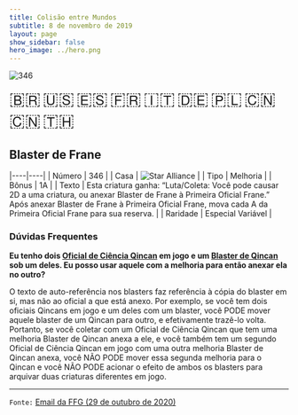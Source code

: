 ```yaml
---
title: Colisão entre Mundos
subtitle: 8 de novembro de 2019
layout: page
show_sidebar: false
hero_image: ../hero.png
---
```


![346](https://cdn.keyforgegame.com/media/card_front/pt/452_346_5HG6PF4F84XG_pt.png)

<span title="Português" style="font-size: 32px;cursor: pointer;" onclick="javascript:document.querySelector('img[alt=\'346\']').src=document.querySelector('img[alt=\'346\']').src.replace(/card_front\/[^/]+/, 'card_front/pt').replace(/_[^/.0-9]+\.png/, '_pt.png')">🇧🇷</span>
<span title="English" style="font-size: 32px;cursor: pointer;" onclick="javascript:document.querySelector('img[alt=\'346\']').src=document.querySelector('img[alt=\'346\']').src.replace(/card_front\/[^/]+/, 'card_front/en').replace(/_[^/.0-9]+\.png/, '_en.png')">🇺🇸</span>
<span title="Español" style="font-size: 32px;cursor: pointer;" onclick="javascript:document.querySelector('img[alt=\'346\']').src=document.querySelector('img[alt=\'346\']').src.replace(/card_front\/[^/]+/, 'card_front/es').replace(/_[^/.0-9]+\.png/, '_es.png')">🇪🇸</span>
<span title="Français" style="font-size: 32px;cursor: pointer;" onclick="javascript:document.querySelector('img[alt=\'346\']').src=document.querySelector('img[alt=\'346\']').src.replace(/card_front\/[^/]+/, 'card_front/fr').replace(/_[^/.0-9]+\.png/, '_fr.png')">🇫🇷</span>
<span title="Italiano" style="font-size: 32px;cursor: pointer;" onclick="javascript:document.querySelector('img[alt=\'346\']').src=document.querySelector('img[alt=\'346\']').src.replace(/card_front\/[^/]+/, 'card_front/it').replace(/_[^/.0-9]+\.png/, '_it.png')">🇮🇹</span>
<span title="Deutsche" style="font-size: 32px;cursor: pointer;" onclick="javascript:document.querySelector('img[alt=\'346\']').src=document.querySelector('img[alt=\'346\']').src.replace(/card_front\/[^/]+/, 'card_front/de').replace(/_[^/.0-9]+\.png/, '_de.png')">🇩🇪</span>
<span title="Polskie" style="font-size: 32px;cursor: pointer;" onclick="javascript:document.querySelector('img[alt=\'346\']').src=document.querySelector('img[alt=\'346\']').src.replace(/card_front\/[^/]+/, 'card_front/pl').replace(/_[^/.0-9]+\.png/, '_pl.png')">🇵🇱</span>
<span title="简体中文" style="font-size: 32px;cursor: pointer;" onclick="javascript:document.querySelector('img[alt=\'346\']').src=document.querySelector('img[alt=\'346\']').src.replace(/card_front\/[^/]+/, 'card_front/zh-hans').replace(/_[^/.0-9]+\.png/, '_zh-hans.png')">🇨🇳</span>
<span title="繁體中文" style="font-size: 32px;cursor: pointer;" onclick="javascript:document.querySelector('img[alt=\'346\']').src=document.querySelector('img[alt=\'346\']').src.replace(/card_front\/[^/]+/, 'card_front/zh-hant').replace(/_[^/.0-9]+\.png/, '_zh-hant.png')">🇨🇳</span>
<span title="ไทย" style="font-size: 32px;cursor: pointer;" onclick="javascript:document.querySelector('img[alt=\'346\']').src=document.querySelector('img[alt=\'346\']').src.replace(/card_front\/[^/]+/, 'card_front/th').replace(/_[^/.0-9]+\.png/, '_th.png')">🇹🇭</span>

## Blaster de Frane

|----|----|
| Número | 346 |
| Casa | ![Star Alliance](https://archonarcana.com/images/thumb/7/7d/Star_Alliance.png/22px-Star_Alliance.png "Aliança Estelar") |
| Tipo | Melhoria |
| Bônus | 1A |
| Texto | Esta criatura ganha: “Luta/Coleta: Você pode causar 2D a uma criatura, ou anexar Blaster de Frane à Primeira Oficial Frane.” Após anexar Blaster de Frane à Primeira Oficial Frane, mova cada A da Primeira Oficial Frane para sua reserva. |
| Raridade | Especial Variável |

### Dúvidas Frequentes

**Eu tenho dois [Oficial de Ciência Qincan](/wc/304) em jogo e um [Blaster de Qincan](/wc/351) sob um deles. Eu posso usar aquele com a melhoria para então anexar ela no outro?**

O texto de auto-referência nos blasters faz referência à cópia do blaster em si, mas não ao oficial a que está anexo. Por exemplo, se você tem dois oficiais Qincans em jogo e um deles com um blaster, você PODE mover aquele blaster de um Qincan para outro, e efetivamente trazê-lo volta. Portanto, se você coletar com um Oficial de Ciência Qincan que tem uma melhoria Blaster de Qincan anexa a ele, e você também tem um segundo Oficial de Ciência Qincan em jogo com uma outra melhoria Blaster de Qincan anexa, você NÃO PODE mover essa segunda melhoria para o Qincan e você NÃO PODE acionar o efeito de ambos os blasters para arquivar duas criaturas diferentes em jogo.

<hr/>

`Fonte:` [Email da FFG (29 de outubro de 2020)](https://archonarcana.com/File:RulingsUpdate29-October-2020.pdf)
